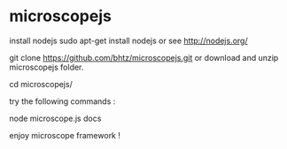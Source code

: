 microscopejs
============

install nodejs
sudo apt-get install nodejs or see http://nodejs.org/

git clone https://github.com/bhtz/microscopejs.git
or download and unzip microscopejs folder.

cd microscopejs/

try the following commands :

node microscope.js docs

enjoy microscope framework !